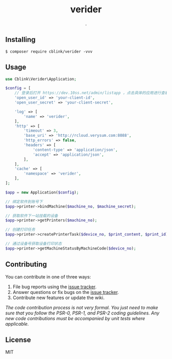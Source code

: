 <h1 align="center"> verider </h1>

<p align="center"> .</p>


## Installing

```shell
$ composer require cblink/verider -vvv
```

## Usage

```php
use Cblink\Verider\Application;

$config = [
    // 登录后打开 https://dev.10ss.net/admin/listapp ，点击具体的应用进行查看
    'open_user_id' => 'your-client-id',
    'open_user_secret' => 'your-client-secret',

    'log' => [
        'name' => 'verider',
    ],
    'http' => [
        'timeout' => 3,
        'base_uri' => 'http://rcloud.verysum.com:8088',
        'http_errors' => false,
        'headers' => [
            'content-type' => 'application/json',
            'accept' => 'application/json',
        ],
    ],
    'cache' => [
        'namespace' => 'verider',
    ],
];

$app = new Application($config);

// 绑定软件到账号下
$app->printer->bindMachine($machine_no, $machine_secret);

// 获取软件下一站挂载的设备
$app->printer->getPrinters($machine_no);

// 创建打印任务
$app->printer->createPrinterTask($device_no, $print_content, $print_id);

// 通过设备号获取设备打印状态
$app->printer->getMachineStatusByMachineCode($device_no);
```

## Contributing

You can contribute in one of three ways:

1. File bug reports using the [issue tracker](https://github.com/cblink/verider/issues).
2. Answer questions or fix bugs on the [issue tracker](https://github.com/cblink/verider/issues).
3. Contribute new features or update the wiki.

_The code contribution process is not very formal. You just need to make sure that you follow the PSR-0, PSR-1, and PSR-2 coding guidelines. Any new code contributions must be accompanied by unit tests where applicable._

## License

MIT